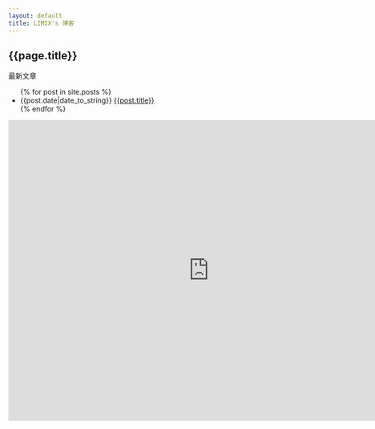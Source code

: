 ```yaml
---
layout: default
title: LIMIX's 博客
---
```

<h2>{{page.title}}</h2>
<p>最新文章</p>
<ul>
{% for post in site.posts %}
<li>{{post.date|date_to_string}} <a href="{{site.baseurl}}{{post.url}}">{{post.title}}</a></li>
{% endfor %}
</ul>

<iframe src="https://www.google.com/calendar/embed?src=coollimix%40gmail.com" 
style="border: 0" width="800" height="600" frameborder="0" scrolling="no">
</iframe>
